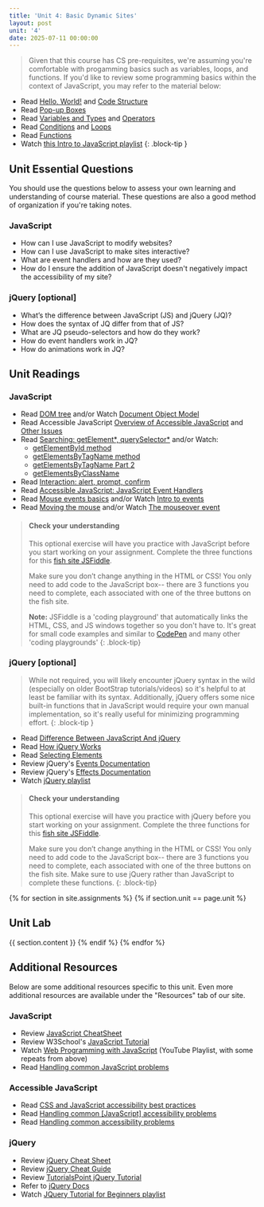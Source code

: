 ```yaml
---
title: 'Unit 4: Basic Dynamic Sites'
layout: post
unit: '4'
date: 2025-07-11 00:00:00
---
```


> Given that this course has CS pre-requisites, we're assuming you're comfortable with progamming basics such as variables, loops, and functions. If you'd like to review some programming basics within the context of JavaScript, you may refer to the material below:
- Read [Hello, World!](https://javascript.info/hello-world) and [Code Structure](https://javascript.info/structure)
- Read [Pop-up Boxes](https://www.learn-js.org/en/Pop-up_Boxes)
- Read [Variables and Types](https://www.learn-js.org/en/Variables_and_Types) and [Operators](https://www.learn-js.org/en/Operators)
- Read [Conditions](https://www.learn-js.org/en/Conditions) and [Loops](https://www.learn-js.org/en/Loops)
- Read [Functions](https://www.learn-js.org/en/Functions)
- Watch [this Intro to JavaScript playlist](https://www.youtube.com/playlist?list=PLzn-iGwKeXiZfMY45TJ962-qBP4wLxdNK)
{: .block-tip }

## Unit Essential Questions
You should use the questions below to assess your own learning and understanding of course material. These questions are also a good method of organization if you're taking notes.

### JavaScript
- How can I use JavaScript to modify websites?
- How can I use JavaScript to make sites interactive?
- What are event handlers and how are they used?
- How do I ensure the addition of JavaScript doesn't negatively impact the accessibility of my site?

### jQuery [optional]
- What’s the difference between JavaScript (JS) and jQuery (JQ)?
- How does the syntax of JQ differ from that of JS?
- What are JQ pseudo-selectors and how do they work?
- How do event handlers work in JQ?
- How do animations work in JQ?

## Unit Readings
### JavaScript
- Read [DOM tree](http://javascript.info/dom-nodes) and/or Watch [Document Object Model](https://www.youtube.com/watch?v=sWUT97Ne7V4)
- Read Accessible JavaScript [Overview of Accessible JavaScript](https://webaim.org/techniques/javascript/) and [Other Issues](https://webaim.org/techniques/javascript/other)
- Read [Searching: getElement*, querySelector*](http://javascript.info/searching-elements-dom) and/or Watch:
	- [getElementById method](https://www.youtube.com/watch?v=h4-6JOQX9v4)
	- [getElementsByTagName method](https://www.youtube.com/watch?v=SwMgOMfelC8) 
	- [getElementsByTagName Part 2](https://www.youtube.com/watch?v=DzBmQbcr1ls) 
	- [getElementsByClassName](https://www.youtube.com/watch?v=ChLd2yFp-lA)
- Read [Interaction: alert, prompt, confirm](http://javascript.info/alert-prompt-confirm)
- Read [Accessible JavaScript: JavaScript Event Handlers](https://webaim.org/techniques/javascript/eventhandlers)
- Read [Mouse events basics](http://javascript.info/mouse-events-basics) and/or Watch [Intro to events](https://www.youtube.com/watch?v=0VYuk9uqu04)
- Read [Moving the mouse](http://javascript.info/mousemove-mouseover-mouseout-mouseenter-mouseleave) and/or Watch [The mouseover event](https://www.youtube.com/watch?v=Ka033dkRJi0)

> #### Check your understanding
> This optional exercise will have you practice with JavaScript before you start working on your assignment. 
> Complete the three functions for this [fish site JSFiddle](https://jsfiddle.net/vcchavez_uri/5s2bvcxa/).
>
> Make sure you don’t change anything in the HTML or CSS! You only need to add code to the JavaScript box-- there are 3 functions you need to complete, each associated with one of the three buttons on the fish site.
>
> **Note:** JSFiddle is a 'coding playground' that automatically links the HTML, CSS, and JS windows together so you don't have to. It's great for small code examples and similar to [CodePen](https://codepen.io) and many other 'coding playgrounds'
{: .block-tip}

### jQuery [optional]
> While not required, you will likely encounter jQuery syntax in the wild (especially on older BootStrap tutorials/videos) so it's helpful to at least be familiar with its syntax. Additionally, jQuery offers some nice built-in functions that in JavaScript would require your own manual implementation, so it's really useful for minimizing programming effort.
{: .block-tip }
- Read [Difference Between JavaScript And jQuery](https://www.c-sharpcorner.com/article/javascript-vs-jquery-difference-between-javascript-and-jquery/)
- Read [How jQuery Works](https://learn.jquery.com/about-jquery/how-jquery-works/)
- Read [Selecting Elements](https://learn.jquery.com/using-jquery-core/selecting-elements/)
- Review jQuery's [Events Documentation](https://learn.jquery.com/events/)
- Review jQuery's [Effects Documentation](https://learn.jquery.com/effects/)
- Watch [jQuery playlist](https://www.youtube.com/playlist?list=PLzn-iGwKeXiaJjtJ5IU92iiB0epgLv3Lu)

> #### Check your understanding
> This optional exercise will have you practice with jQuery before you start working on your assignment. 
> Complete the three functions for this [fish site JSFiddle](https://jsfiddle.net/vcchavez_uri/sac094n2/).
>
> Make sure you don’t change anything in the HTML or CSS! You only need to add code to the JavaScript box-- there are 3 functions you need to complete, each associated with one of the three buttons on the fish site. Make sure to use jQuery rather than JavaScript to complete these functions.
{: .block-tip}

{% for section in site.assignments %}
{% if section.unit == page.unit %}
## Unit Lab
{{ section.content }}
{% endif %}
{% endfor %}

## Additional Resources
Below are some additional resources specific to this unit. Even more additional resources are available under the "Resources" tab of our site.

### JavaScript
- Review [JavaScript CheatSheet](https://htmlcheatsheet.com/js/)
- Review W3School's [JavaScript Tutorial](https://www.w3schools.com/js/default.asp)
- Watch [Web Programming with JavaScript](https://www.youtube.com/playlist?list=PLzn-iGwKeXibCU8GJ5LZUzwWPvDxCeUT2) (YouTube Playlist, with some repeats from above)
- Read [Handling common JavaScript problems](https://developer.mozilla.org/en-US/docs/Learn/Tools_and_testing/Cross_browser_testing/JavaScript)

### Accessible JavaScript
- Read [CSS and JavaScript accessibility best practices](https://developer.mozilla.org/en-US/docs/Learn/Accessibility/CSS_and_JavaScript)
- Read [Handling common [JavaScript] accessibility problems](https://developer.mozilla.org/en-US/docs/Learn/Tools_and_testing/Cross_browser_testing/Accessibility#javascript)
- Read [Handling common accessibility problems](https://developer.mozilla.org/en-US/docs/Learn/Tools_and_testing/Cross_browser_testing/Accessibility)

### jQuery
- Review [jQuery Cheat Sheet](https://htmlcheatsheet.com/jquery/)
- Review [jQuery Cheat Guide](https://websitesetup.org/wp-content/uploads/2017/01/wsu-jquery-cheat-sheet.pdf)
- Review [TutorialsPoint jQuery Tutorial](https://www.tutorialspoint.com/jquery/index.htm)
- Refer to [jQuery Docs](https://api.jquery.com/)
- Watch [JQuery Tutorial for Beginners playlist](https://www.youtube.com/playlist?list=PLr6-GrHUlVf_RNxQQkQnEwUiHELmB0fW1) 

<!-- FEEDBACK
There were a lot of resources, which was great, but it also felt overwhelming at times to go through them all and then spend several hours on website implementations.
There could be simplified resources streamlining the resources or providing a more guided approach to using them could improve the learning experience.
I think it would be good to have more examples of different things you can do with JavaScript. But the existing ones were very good examples.
I think additional guidance on debugging and common pitfalls in JavaScript coding would be beneficial for practical application.
it would've been helpful to have more information on how to test the websites without styling in different browsers and maybe on an example readme text.
I think it would be a little less overwhelming if we had less scattered readings and more information consolidated in one place. 
Maybe more demonstration of different JavaScript events/listeners would have been helpful? Like I found the document. the querySelector function was something I found helpful, and I wish that had been demonstrated in addition to the getElementsById or TagName functions.
I would've like some more direction/instruction in the assignment description on how to disable CSS, JavaScript, and images on certain common browsers and how to disable automatic animations.
I think what could improve is having more real life applications of JQuery usage. Even if its optional, it would be cool to see that.
I enjoyed the readings, but I would have liked to have more examples for pure JavaScript accessibility examples. There were a couple of things that I was unsure of how to implement and whether or not my eventual implementation was acceptable.
it would be better if the recorded lecture went through each of the requirements for the lab, as some of the requirements are a little unclear as posted on the course page.
-->

